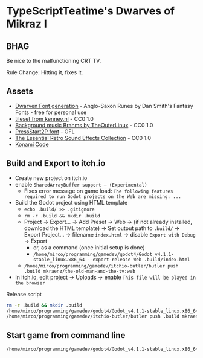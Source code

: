 # TypeScriptTeatime's Dwarves of Mikraz I

## BHAG

Be nice to the malfunctioning CRT TV.

Rule Change: Hitting it, fixes it.

## Assets

- [Dwarven Font generation](https://www.fontspace.com/category/dwarven) - Anglo-Saxon Runes by Dan Smith's Fantasy Fonts - free for personal use
- [tileset from kenney.nl](https://kenney.nl/assets/1-bit-pack) - CC0 1.0
- [Background music Brahms by TheOuterLinux](https://opengameart.org/content/brahms-val3) - CC0 1.0
- [PressStart2P font](https://fonts.google.com/specimen/Press+Start+2P) - OFL
- [The Essential Retro Sound Effects Collection](https://opengameart.org/content/512-sound-effects-8-bit-style) - CC0 1.0
- [Konami Code](https://de.wikipedia.org/wiki/Konami_Code)

## Build and Export to itch.io

- Create new project on itch.io
- enable `SharedArrayBuffer support — (Experimental)`
  - Fixes error message on game load: `The following features required to run Godot projects on the Web are missing: ...`
- Build the Godot project using HTML template
  - `echo .build/ >> .gitignore`
  - `rm -r .build && mkdir .build`
  - Project -> Export... -> Add Preset -> Web -> (if not already installed, download the HTML template) -> Set output path to `.build/` -> Export Project... -> filename `index.html` -> disable `Export with Debug` -> Export
    - or, as a command (once initial setup is done)
    - `/home/mirco/programming/gamedev/godot4/Godot_v4.1.1-stable_linux.x86_64 --export-release Web .build/index.html`
  - `/home/mirco/programming/gamedev/itchio-butler/butler push .build mkraenz/the-old-man-and-the-tv:web`
- In itch.io, edit project -> Uploads -> enable `This file will be played in the browser`

Release script

```sh
rm -r .build && mkdir .build
/home/mirco/programming/gamedev/godot4/Godot_v4.1.1-stable_linux.x86_64 --export-release Web .build/index.html
/home/mirco/programming/gamedev/itchio-butler/butler push .build mkraenz/the-old-man-and-the-tv:web
```

## Start game from command line

```sh
/home/mirco/programming/gamedev/godot4/Godot_v4.1.1-stable_linux.x86_64 .
```
